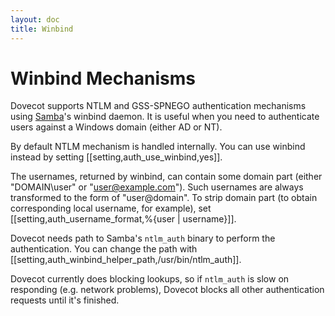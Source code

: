 ```yaml
---
layout: doc
title: Winbind
---
```


# Winbind Mechanisms

Dovecot supports NTLM and GSS-SPNEGO authentication mechanisms using
[Samba](https://www.samba.org)'s winbind daemon. It is useful when you
need to authenticate users against a Windows domain (either AD or NT).

By default NTLM mechanism is handled internally. You can use winbind
instead by setting [[setting,auth_use_winbind,yes]].

The usernames, returned by winbind, can contain some domain part (either
"DOMAIN\user" or "user@example.com"). Such usernames are always
transformed to the form of "user@domain". To strip domain part (to
obtain corresponding local username, for example), set
[[setting,auth_username_format,%{user | username}]].

Dovecot needs path to Samba's `ntlm_auth` binary to perform the
authentication. You can change the path with
[[setting,auth_winbind_helper_path,/usr/bin/ntlm_auth]].

Dovecot currently does blocking lookups, so if `ntlm_auth` is slow on
responding (e.g. network problems), Dovecot blocks all other
authentication requests until it's finished.
